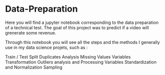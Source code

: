 # Data-Preparation

Here you will find a jupyter notebook corresponding to the data preparation of a technical test. The goal of this project was to predict if a video will grenerate some revenue.

Through this notebook you will see all the steps and the methods I generally use in my data science projets, such as :

Train / Test Split
Duplicates Analysis
Missing Values
Variables Transformation
Outliers analysis and Processing
Variables Standardization and Normalization
Sampling
